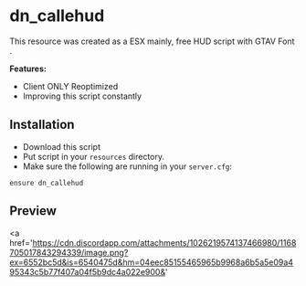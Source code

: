 # dn_callehud

This resource was created as a ESX mainly, free HUD script with GTAV Font .

<b>Features:</b>
- Client ONLY Reoptimized
- Improving this script constantly


## Installation

- Download this script
- Put script in your `resources` directory.
- Make sure the following are running in your `server.cfg`:

```
ensure dn_callehud
```



## Preview
<a href='https://cdn.discordapp.com/attachments/1026219574137466980/1168705017843294339/image.png?ex=6552bc5d&is=6540475d&hm=04eec85155465965b9968a6b5a5e09a495343c5b77f407a04f5b9dc4a022e900&' </a>


